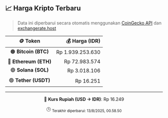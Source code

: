 

<!-- HARGA_KRIPTO -->
## 📈 Harga Kripto Terbaru

> Data ini diperbarui secara otomatis menggunakan [CoinGecko API](https://www.coingecko.com/) dan [exchangerate.host](https://exchangerate.host/)

<div align="center">

| 🪙 Token | 💰 Harga (IDR) |
|:------:|---------------:|
| 🟠 **Bitcoin (BTC)**   | Rp 1.939.253.630 |
| 🔵 **Ethereum (ETH)**  | Rp 72.983.574 |
| 🟣 **Solana (SOL)**    | Rp 3.018.106 |
| 🟢 **Tether (USDT)**   | Rp 16.251 |

---

💱 **Kurs Rupiah (USD → IDR)**: Rp 16.249

🕒 <sub>Terakhir diperbarui: 13/8/2025, 00.58.50</sub>

</div>
<!-- /HARGA_KRIPTO -->